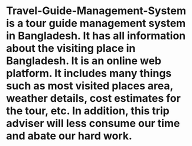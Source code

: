 # Travel-Guide-Management-System is a tour guide management system in Bangladesh.  It has all information about the visiting place in Bangladesh. It is an online web platform. It includes many things such as most visited places area, weather details, cost estimates for the tour, etc. In addition, this trip adviser will less consume our time and abate our hard work.
